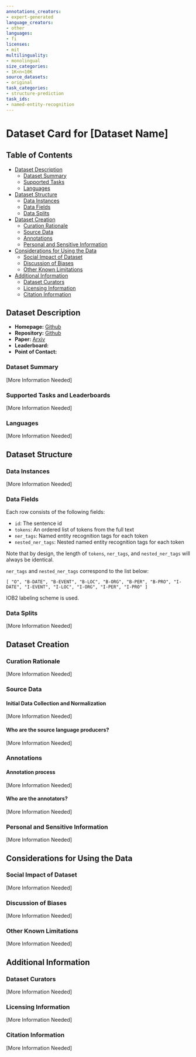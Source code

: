 ```yaml
---
annotations_creators:
- expert-generated
language_creators:
- other
languages:
- fi
licenses:
- mit
multilinguality:
- monolingual
size_categories:
- 1K<n<10K
source_datasets:
- original
task_categories:
- structure-prediction
task_ids:
- named-entity-recognition
---
```


# Dataset Card for [Dataset Name]

## Table of Contents
- [Dataset Description](#dataset-description)
  - [Dataset Summary](#dataset-summary)
  - [Supported Tasks](#supported-tasks-and-leaderboards)
  - [Languages](#languages)
- [Dataset Structure](#dataset-structure)
  - [Data Instances](#data-instances)
  - [Data Fields](#data-instances)
  - [Data Splits](#data-instances)
- [Dataset Creation](#dataset-creation)
  - [Curation Rationale](#curation-rationale)
  - [Source Data](#source-data)
  - [Annotations](#annotations)
  - [Personal and Sensitive Information](#personal-and-sensitive-information)
- [Considerations for Using the Data](#considerations-for-using-the-data)
  - [Social Impact of Dataset](#social-impact-of-dataset)
  - [Discussion of Biases](#discussion-of-biases)
  - [Other Known Limitations](#other-known-limitations)
- [Additional Information](#additional-information)
  - [Dataset Curators](#dataset-curators)
  - [Licensing Information](#licensing-information)
  - [Citation Information](#citation-information)

## Dataset Description

- **Homepage:** [Github](https://github.com/mpsilfve/finer-data)
- **Repository:** [Github](https://github.com/mpsilfve/finer-data)
- **Paper:** [Arxiv](https://arxiv.org/abs/1908.04212)
- **Leaderboard:**
- **Point of Contact:**

### Dataset Summary

[More Information Needed]

### Supported Tasks and Leaderboards

[More Information Needed]

### Languages

[More Information Needed]

## Dataset Structure

### Data Instances

[More Information Needed]

### Data Fields

Each row consists of the following fields:

* `id`: The sentence id
* `tokens`: An ordered list of tokens from the full text
* `ner_tags`: Named entity recognition tags for each token
* `nested_ner_tags`: Nested named entity recognition tags for each token

Note that by design, the length of `tokens`, `ner_tags`, and `nested_ner_tags` will always be identical.

`ner_tags` and `nested_ner_tags` correspond to the list below:

```
[ "O", "B-DATE", "B-EVENT", "B-LOC", "B-ORG", "B-PER", "B-PRO", "I-DATE", "I-EVENT", "I-LOC", "I-ORG", "I-PER", "I-PRO" ]
```

IOB2 labeling scheme is used.

### Data Splits

[More Information Needed]

## Dataset Creation

### Curation Rationale

[More Information Needed]

### Source Data

#### Initial Data Collection and Normalization

[More Information Needed]

#### Who are the source language producers?

[More Information Needed]

### Annotations

#### Annotation process

[More Information Needed]

#### Who are the annotators?

[More Information Needed]

### Personal and Sensitive Information

[More Information Needed]

## Considerations for Using the Data

### Social Impact of Dataset

[More Information Needed]

### Discussion of Biases

[More Information Needed]

### Other Known Limitations

[More Information Needed]

## Additional Information

### Dataset Curators

[More Information Needed]

### Licensing Information

[More Information Needed]

### Citation Information

[More Information Needed]
